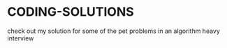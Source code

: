 # CODING-SOLUTIONS
check out my solution for some of the pet problems in an algorithm heavy interview
